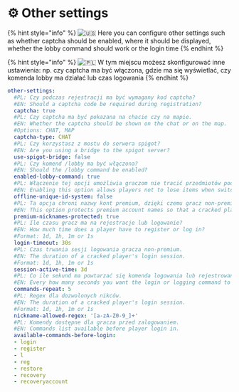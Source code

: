 # ⚙ Other settings

{% hint style="info" %}
<img src="https://twemoji.maxcdn.com/2/svg/1f1fa-1f1f8.svg" alt="🇺🇸" data-size="line"> Here you can configure other settings such as whether captcha should be enabled, where it should be displayed, whether the lobby command should work or the login time
{% endhint %}

{% hint style="info" %}
<img src="https://twemoji.maxcdn.com/2/svg/1f1f5-1f1f1.svg" alt="🇵🇱" data-size="line"> W tym miejscu możesz skonfigurować inne ustawienia: np. czy captcha ma być włączona, gdzie ma się wyświetlać, czy komenda lobby ma działać lub czas logowania
{% endhint %}

```yaml
other-settings:
  #PL: Czy podczas rejestracji ma być wymagany kod captcha?
  #EN: Should a captcha code be required during registration?
  captcha: true
  #PL: Czy captcha ma być pokazana na chacie czy na mapie.
  #EN: Whether the captcha should be shown on the chat or on the map.
  #Options: CHAT, MAP
  captcha-type: CHAT
  #PL: Czy korzystasz z mostu do serwera spigot?
  #EN: Are you using a bridge to the spigot server?
  use-spigot-bridge: false
  #PL: Czy komend /lobby ma być włączona?
  #EN: Should the /lobby command be enabled?
  enabled-lobby-command: true
  #PL: Włączenie tej opcji umożliwia graczom nie tracić przedmiotów podczas zmiany logowania z non-premium na premium.
  #EN: Enabling this option allows players not to lose items when switching from cracked to premium authentication.
  offline-unique-id-system: false
  #PL: Ta opcja chroni nazwy kont premium, dzięki czemu gracz non-premium nie może zająć nicku premium.
  #EN: This option protects premium account names so that a cracked player cannot take a premium nickname.
  premium-nicknames-protected: true
  #PL: Ile czasu gracz ma na rejestracje lub logowanie?
  #EN: How much time does a player have to register or log in?
  #Format: 1d, 1h, 1m or 1s
  login-timeout: 30s
  #PL: Czas trwania sesji logowania gracza non-premium.
  #EN: The duration of a cracked player's login session.
  #Format: 1d, 1h, 1m or 1s
  session-active-time: 3d
  #PL: Co ile sekund ma powtarzać się komenda logowania lub rejestrowania.
  #EN: Every how many seconds you want the login or logging command to repeat.
  commands-repeat: 5
  #PL: Regex dla dozwolonych nikców.
  #EN: The duration of a cracked player's login session.
  #Format: 1d, 1h, 1m or 1s
  nickname-allowed-regex: '[a-zA-Z0-9_]+'
  #PL: Komendy dostępne dla gracza przed zalogowaniem.
  #EN: Commands list available before player login in.
  available-commands-before-login:
  - login
  - register
  - l
  - reg
  - restore
  - recovery
  - recoveryaccount
```
